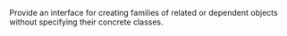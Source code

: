 Provide an interface for creating families of related or dependent objects without specifying their concrete classes.